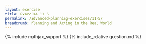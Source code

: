 ```yaml
---
layout: exercise
title: Exercise 11.5
permalink: /advanced-planning-exercises/11-5/
breadcrumb: Planning and Acting in the Real World
---
```


{% include mathjax_support %}
{% include_relative question.md %}
